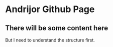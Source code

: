 # Andrijor Github Page

## There will be some content here
But I need to understand the structure first.